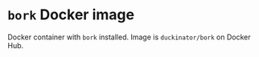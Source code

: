# `bork` Docker image

Docker container with `bork` installed. Image is `duckinator/bork` on Docker Hub.
